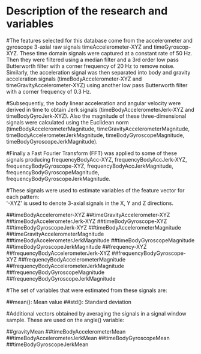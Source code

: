 Description of the research and variables
==========================================

#The features selected for this database come from the accelerometer and gyroscope 3-axial raw signals timeAccelerometer-XYZ and timeGyroscop-XYZ. These time domain signals were captured at a constant rate of 50 Hz. Then they were filtered using a median filter and a 3rd order low pass Butterworth filter with a corner frequency of 20 Hz to remove noise. Similarly, the acceleration signal was then separated into body and gravity acceleration signals (timeBodyAccelerometer-XYZ and timeGravityAccelerometer-XYZ) using another low pass Butterworth filter with a corner frequency of 0.3 Hz.

#Subsequently, the body linear acceleration and angular velocity were derived in time to obtain Jerk signals (timeBodyAccelerometerJerk-XYZ and timeBodyGyroJerk-XYZ). Also the magnitude of these three-dimensional signals were calculated using the Euclidean norm (timeBodyAccelerometerMagnitude, timeGravityAccelerometerMagnitude, timeBodyAccelerometerJerkMagnitude, timeBodyGyroscopeMagnitude, timeBodyGyroscopeJerkMagnitude). 

#Finally a Fast Fourier Transform (FFT) was applied to some of these signals producing frequencyBodyAcc-XYZ, frequencyBodyAccJerk-XYZ, frequencyBodyGyroscope-XYZ, frequencyBodyAccJerkMagnitude, frequencyBodyGyroscopeMagnitude, frequencyBodyGyroscopeJerkMagnitude.

#These signals were used to estimate variables of the feature vector for each pattern:  
'-XYZ' is used to denote 3-axial signals in the X, Y and Z directions.

##timeBodyAccelerometer-XYZ
##timeGravityAccelerometer-XYZ
##timeBodyAccelerometerJerk-XYZ
##timeBodyGyroscope-XYZ
##timeBodyGyroscopeJerk-XYZ
##timeBodyAccelerometerMagnitude
##timeGravityAccelerometerMagnitude
##timeBodyAccelerometerJerkMagnitude
##timeBodyGyroscopeMagnitude
##timeBodyGyroscopeJerkMagnitude
##frequency-XYZ
##frequencyBodyAccelerometerJerk-XYZ
##frequencyBodyGyroscope-XYZ
##frequencyBodyAccelerometerMagnitude
##frequencyBodyAccelerometerJerkMagnitude
##frequencyBodyGyroscopeMagnitude
##frequencyBodyGyroscopeJerkMagnitude

#The set of variables that were estimated from these signals are: 

##mean(): Mean value
##std(): Standard deviation


#Additional vectors obtained by averaging the signals in a signal window sample. These are used on the angle() variable:

##gravityMean
##timeBodyAccelerometerMean
##timeBodyAccelerometerJerkMean
##timeBodyGyroscopeMean
##timeBodyGyroscopeJerkMean
